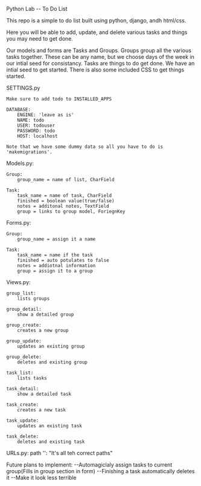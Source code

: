 Python Lab -- To Do List

This repo is a simple to do list built using python, django, andh html/css.

Here you will be able to add, update, and delete various tasks and things you may need to get done.

Our models and forms are Tasks and Groups. Groups group all the various tasks together. These can be any name, but we choose days of the week in our intial seed for consistancy. Tasks are things to do get done. We have an intial seed to get started. There is also some included CSS to get things started.

SETTINGS.py

    Make sure to add todo to INSTALLED_APPS
    
    DATABASE:
        ENGINE: 'leave as is'
        NAME: todo
        USER: todouser
        PASSWORD: todo
        HOST: localhost

    Note that we have some dummy data so all you have to do is 'makemigrations'.

Models.py:

    Group:
        group_name = name of list, CharField

    Task:
        task_name = name of task, CharField
        finished = boolean value(true/false)
        notes = additonal notes, TextField
        group = links to group model, ForiegnKey

Forms.py:

    Group:
        group_name = assign it a name

    Task:
        task_name = name if the task
        finished = auto potulates to false
        notes = addiotnal information
        group = assign it to a group

Views.py:

    group_list:
        lists groups
    
    group_detail:
        show a detailed group

    group_create:
        creates a new group

    group_update:
        updates an existing group

    group_delete:
        deletes and existing group
    
    task_list:
        lists tasks
    
    task_detail:
        show a detailed task

    task_create:
        creates a new task

    task_update:
        updates an existing task

    task_delete:
        deletes and existing task
    

URLs.py:
    path '':
    "It's all teh correct paths"

Future plans to implement:
    --Automagiclaly assign tasks to current group(Fills in group section in form)
    --Finishing a task automatically deletes it
    --Make it look less terrible
